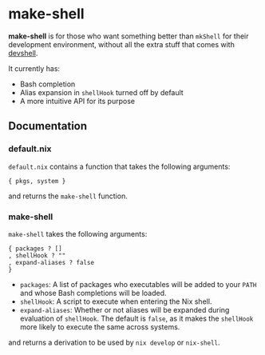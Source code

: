 # make-shell
**make-shell** is for those who want something better than `mkShell` for their development environment, without all the extra stuff that comes with [devshell](https://github.com/numtide/devshell).

It currently has:

- Bash completion
- Alias expansion in `shellHook` turned off by default
- A more intuitive API for its purpose

## Documentation
### default.nix
`default.nix` contains a function that takes the following arguments:
```
{ pkgs, system }
```
and returns the `make-shell` function.

### make-shell
`make-shell` takes the following arguments:
```
{ packages ? []
, shellHook ? ""
, expand-aliases ? false
}
```
- `packages`: A list of packages who executables will be added to your `PATH` and whose Bash completions will be loaded.
- `shellHook`: A script to execute when entering the Nix shell.
- `expand-aliases`: Whether or not aliases will be expanded during evaluation of `shellHook`. The default is `false`, as it makes the `shellHook` more likely to execute the same across systems.

and returns a derivation to be used by `nix develop` or `nix-shell`.
